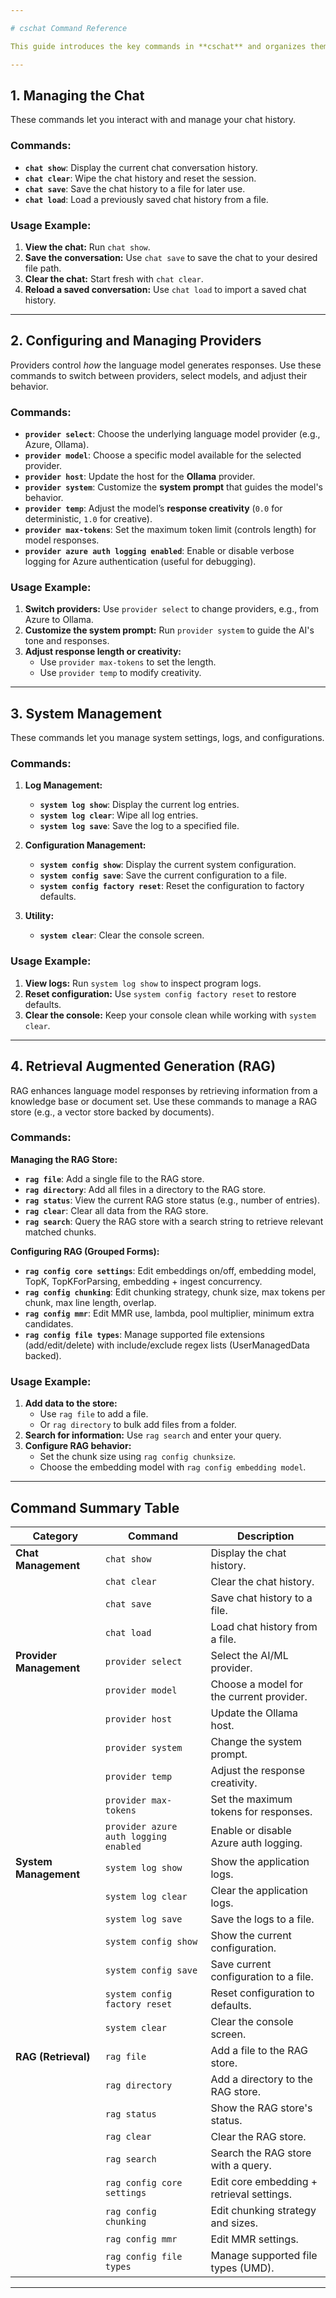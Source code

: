 ```yaml
---

# cschat Command Reference

This guide introduces the key commands in **cschat** and organizes them to help you quickly understand their purpose and usage. The commands are grouped by functionality (chat, providers, system management, RAG, etc.) and explained step-by-step for ease of use.

---
```


## **1. Managing the Chat**

These commands let you interact with and manage your chat history.

### Commands:
- **`chat show`**: Display the current chat conversation history.
- **`chat clear`**: Wipe the chat history and reset the session.
- **`chat save`**: Save the chat history to a file for later use.
- **`chat load`**: Load a previously saved chat history from a file.

### Usage Example:
1. **View the chat:** Run `chat show`.
2. **Save the conversation:** Use `chat save` to save the chat to your desired file path.
3. **Clear the chat:** Start fresh with `chat clear`.
4. **Reload a saved conversation:** Use `chat load` to import a saved chat history.

---

## **2. Configuring and Managing Providers**

Providers control *how* the language model generates responses. Use these commands to switch between providers, select models, and adjust their behavior.

### Commands:
- **`provider select`**: Choose the underlying language model provider (e.g., Azure, Ollama).
- **`provider model`**: Choose a specific model available for the selected provider.
- **`provider host`**: Update the host for the **Ollama** provider.
- **`provider system`**: Customize the **system prompt** that guides the model's behavior.
- **`provider temp`**: Adjust the model’s **response creativity** (`0.0` for deterministic, `1.0` for creative).
- **`provider max-tokens`**: Set the maximum token limit (controls length) for model responses.
- **`provider azure auth logging enabled`**: Enable or disable verbose logging for Azure authentication (useful for debugging).

### Usage Example:
1. **Switch providers:** Use `provider select` to change providers, e.g., from Azure to Ollama.
2. **Customize the system prompt:** Run `provider system` to guide the AI's tone and responses.
3. **Adjust response length or creativity:**
   - Use `provider max-tokens` to set the length.
   - Use `provider temp` to modify creativity.

---

## **3. System Management**

These commands let you manage system settings, logs, and configurations.

### Commands:
1. **Log Management:**
   - **`system log show`**: Display the current log entries.
   - **`system log clear`**: Wipe all log entries.
   - **`system log save`**: Save the log to a specified file.

2. **Configuration Management:**
   - **`system config show`**: Display the current system configuration.
   - **`system config save`**: Save the current configuration to a file.
   - **`system config factory reset`**: Reset the configuration to factory defaults.

3. **Utility:**
   - **`system clear`**: Clear the console screen.

### Usage Example:
1. **View logs:** Run `system log show` to inspect program logs.
2. **Reset configuration:** Use `system config factory reset` to restore defaults.
3. **Clear the console:** Keep your console clean while working with `system clear`.

---

## **4. Retrieval Augmented Generation (RAG)**

RAG enhances language model responses by retrieving information from a knowledge base or document set. Use these commands to manage a RAG store (e.g., a vector store backed by documents).

### Commands:
**Managing the RAG Store:**
- **`rag file`**: Add a single file to the RAG store.
- **`rag directory`**: Add all files in a directory to the RAG store.
- **`rag status`**: View the current RAG store status (e.g., number of entries).
- **`rag clear`**: Clear all data from the RAG store.
- **`rag search`**: Query the RAG store with a search string to retrieve relevant matched chunks.

**Configuring RAG (Grouped Forms):**
- **`rag config core settings`**: Edit embeddings on/off, embedding model, TopK, TopKForParsing, embedding + ingest concurrency.
- **`rag config chunking`**: Edit chunking strategy, chunk size, max tokens per chunk, max line length, overlap.
- **`rag config mmr`**: Edit MMR use, lambda, pool multiplier, minimum extra candidates.
- **`rag config file types`**: Manage supported file extensions (add/edit/delete) with include/exclude regex lists (UserManagedData backed).

### Usage Example:
1. **Add data to the store:**
   - Use `rag file` to add a file.
   - Or `rag directory` to bulk add files from a folder.
2. **Search for information:** Use `rag search` and enter your query.
3. **Configure RAG behavior:**
   - Set the chunk size using `rag config chunksize`.
   - Choose the embedding model with `rag config embedding model`.

---

## **Command Summary Table**

| **Category**            | **Command**                        | **Description**                              |
|--------------------------|------------------------------------|----------------------------------------------|
| **Chat Management**      | `chat show`                       | Display the chat history.                    |
|                          | `chat clear`                      | Clear the chat history.                      |
|                          | `chat save`                       | Save chat history to a file.                 |
|                          | `chat load`                       | Load chat history from a file.               |
| **Provider Management**  | `provider select`                 | Select the AI/ML provider.                   |
|                          | `provider model`                  | Choose a model for the current provider.     |
|                          | `provider host`                   | Update the Ollama host.                      |
|                          | `provider system`                 | Change the system prompt.                    |
|                          | `provider temp`                   | Adjust the response creativity.              |
|                          | `provider max-tokens`             | Set the maximum tokens for responses.        |
|                          | `provider azure auth logging enabled` | Enable or disable Azure auth logging.       |
| **System Management**    | `system log show`                 | Show the application logs.                   |
|                          | `system log clear`                | Clear the application logs.                  |
|                          | `system log save`                 | Save the logs to a file.                     |
|                          | `system config show`              | Show the current configuration.              |
|                          | `system config save`              | Save current configuration to a file.        |
|                          | `system config factory reset`     | Reset configuration to defaults.             |
|                          | `system clear`                    | Clear the console screen.                    |
| **RAG (Retrieval)**      | `rag file`                        | Add a file to the RAG store.                 |
|                          | `rag directory`                   | Add a directory to the RAG store.            |
|                          | `rag status`                      | Show the RAG store's status.                 |
|                          | `rag clear`                       | Clear the RAG store.                         |
|                          | `rag search`                      | Search the RAG store with a query.           |
|                          | `rag config core settings`        | Edit core embedding + retrieval settings.    |
|                          | `rag config chunking`             | Edit chunking strategy and sizes.            |
|                          | `rag config mmr`                  | Edit MMR settings.                           |
|                          | `rag config file types`           | Manage supported file types (UMD).           |

---